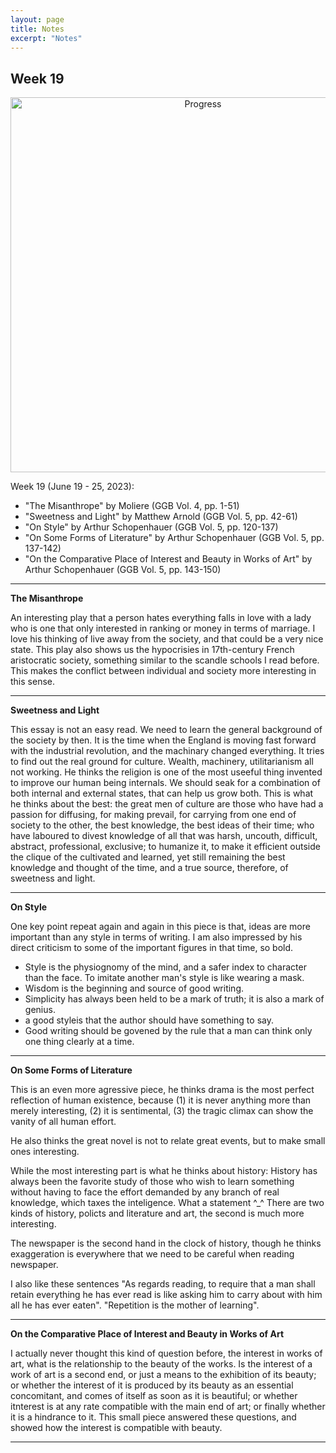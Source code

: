 ```yaml
---
layout: page
title: Notes
excerpt: "Notes"
---
```


## Week 19

<center><img src="https://github.com/qingkaikong/qingkaikong.github.io/raw/main/images/GGB_img/progress_week_19.jpg" alt="Progress" style="width: 600px;"/></center>

Week 19 (June 19 - 25, 2023):

* "The Misanthrope" by Moliere (GGB  Vol. 4, pp. 1-51)   
* "Sweetness and Light" by Matthew Arnold (GGB  Vol. 5, pp. 42-61)    
* "On Style" by Arthur Schopenhauer (GGB  Vol. 5, pp. 120-137)   
* "On Some Forms of Literature" by Arthur Schopenhauer (GGB  Vol. 5, pp. 137-142)  
* "On the Comparative Place of Interest and Beauty in Works of Art" by Arthur Schopenhauer (GGB  Vol. 5, pp. 143-150) 


---

**The Misanthrope**

An interesting play that a person hates everything falls in love with a lady who is one that only interested in ranking or money in terms of marriage. I love his thinking of live away from the society, and that could be a very nice state. This play also shows us the hypocrisies in 17th-century French aristocratic society, something similar to the scandle schools I read before. This makes the conflict between individual and society more interesting in this sense. 

---

**Sweetness and Light**

This essay is not an easy read. We need to learn the general background of the society by then. It is the time when the England is moving fast forward with the industrial revolution, and the machinary changed everything. It tries to find out the real ground for culture. Wealth, machinery, utilitarianism all not working. He thinks the religion is one of the most useeful thing invented to improve our human being internals. We should seak for a combination of both internal and external states, that can help us grow both. This is what he thinks about the best: the great men of culture are those who have had a passion for diffusing, for making prevail, for carrying from one end of society to the other, the best knowledge, the best ideas of their time; who have laboured to divest knowledge of all that was harsh, uncouth, difficult, abstract, professional, exclusive; to humanize it, to make it efficient outside the clique of the cultivated and learned, yet still remaining the best knowledge and thought of the time, and a true source, therefore, of sweetness and light. 



---

**On Style**

One key point repeat again and again in this piece is that, ideas are more important than any style in terms of writing. I am also impressed by his direct criticism to some of the important figures in that time, so bold. 

* Style is the physiognomy of the mind, and a safer index to character than the face. To imitate another man's style is like wearing a mask.   
* Wisdom is the beginning and source of good writing.  
* Simplicity has always been held to be a mark of truth; it is also a mark of genius.   
* a good styleis that the author should have something to say.  
* Good writing should be govened by the rule that a man can think only one thing clearly at a time.   


---

**On Some Forms of Literature**

This is an even more agressive piece, he thinks drama is the most perfect reflection of human existence, because (1) it is never anything more than merely interesting, (2) it is sentimental, (3) the tragic climax  can show the vanity  of all human effort.  

He also thinks the great novel is not to relate great events, but to make small ones interesting. 

While the most interesting part is what he thinks about history: History has always been the favorite study of those who wish to learn something without having to face the effort demanded by any branch of real knowledge, which taxes the inteligence. What a statement ^_^ There are two kinds of history, policts and literature and art, the second is much more interesting. 

The newspaper is the second hand in the clock of history, though he thinks exaggeration is everywhere that we need to be careful when reading newspaper. 

I also like these sentences "As regards reading, to require that a man shall retain everything he has ever read is  like asking him to carry about with him all he has ever eaten". "Repetition is the mother of learning". 

---

**On the Comparative Place of Interest and Beauty in Works of Art**

I actually never thought this kind of question before, the interest in works of art, what is the relationship to the beauty of the works. Is the interest of a work of art is a second end, or just a means to the exhibition of its beauty; or whether the interest of it is produced by its beauty as an essential concomitant, and comes of itself as soon as it is beautiful; or whether itnterest is at any rate compatible with the main end of art; or finally whether it is a hindrance to it. This small piece answered these questions, and showed how the interest is compatible with beauty. 


---

